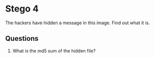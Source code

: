 # Stego 4
The hackers have hidden a message in this image. Find out what it is.

## Questions
1. What is the md5 sum of the hidden file?